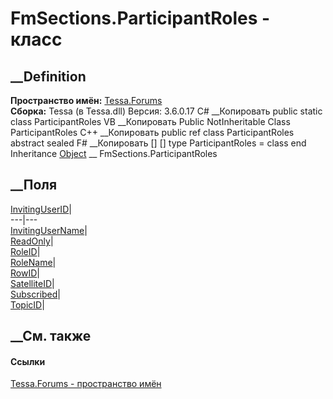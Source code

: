 # FmSections.ParticipantRoles - класс
##  __Definition
 **Пространство имён:** [Tessa.Forums](N_Tessa_Forums.htm)  
 **Сборка:** Tessa (в Tessa.dll) Версия: 3.6.0.17
C# __Копировать
     public static class ParticipantRoles
VB __Копировать
     Public NotInheritable Class ParticipantRoles
C++ __Копировать
     public ref class ParticipantRoles abstract sealed
F# __Копировать
     [<AbstractClassAttribute>]
    [<SealedAttribute>]
    type ParticipantRoles = class end
Inheritance
    [Object](https://learn.microsoft.com/dotnet/api/system.object) __ FmSections.ParticipantRoles
##  __Поля
[InvitingUserID](F_Tessa_Forums_FmSections_ParticipantRoles_InvitingUserID.htm)|  
---|---  
[InvitingUserName](F_Tessa_Forums_FmSections_ParticipantRoles_InvitingUserName.htm)|  
[ReadOnly](F_Tessa_Forums_FmSections_ParticipantRoles_ReadOnly.htm)|  
[RoleID](F_Tessa_Forums_FmSections_ParticipantRoles_RoleID.htm)|  
[RoleName](F_Tessa_Forums_FmSections_ParticipantRoles_RoleName.htm)|  
[RowID](F_Tessa_Forums_FmSections_ParticipantRoles_RowID.htm)|  
[SatelliteID](F_Tessa_Forums_FmSections_ParticipantRoles_SatelliteID.htm)|  
[Subscribed](F_Tessa_Forums_FmSections_ParticipantRoles_Subscribed.htm)|  
[TopicID](F_Tessa_Forums_FmSections_ParticipantRoles_TopicID.htm)|  
## __См. также
#### Ссылки
[Tessa.Forums - пространство имён](N_Tessa_Forums.htm)
